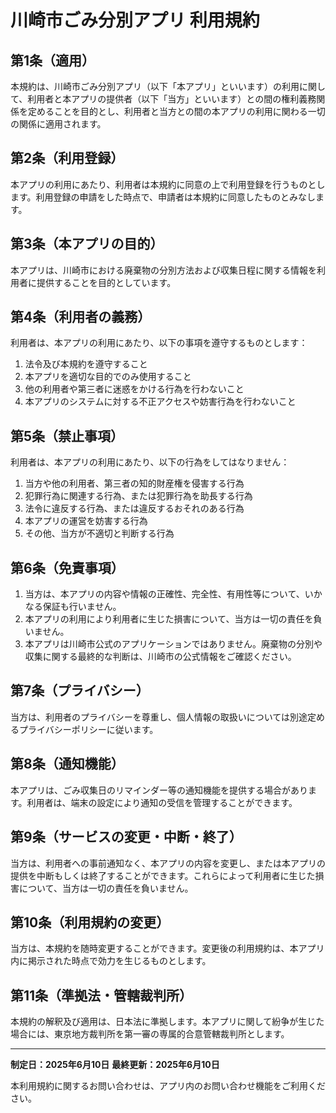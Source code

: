 # 川崎市ごみ分別アプリ 利用規約

## 第1条（適用）
本規約は、川崎市ごみ分別アプリ（以下「本アプリ」といいます）の利用に関して、利用者と本アプリの提供者（以下「当方」といいます）との間の権利義務関係を定めることを目的とし、利用者と当方との間の本アプリの利用に関わる一切の関係に適用されます。

## 第2条（利用登録）
本アプリの利用にあたり、利用者は本規約に同意の上で利用登録を行うものとします。利用登録の申請をした時点で、申請者は本規約に同意したものとみなします。

## 第3条（本アプリの目的）
本アプリは、川崎市における廃棄物の分別方法および収集日程に関する情報を利用者に提供することを目的としています。

## 第4条（利用者の義務）
利用者は、本アプリの利用にあたり、以下の事項を遵守するものとします：
1. 法令及び本規約を遵守すること
2. 本アプリを適切な目的でのみ使用すること
3. 他の利用者や第三者に迷惑をかける行為を行わないこと
4. 本アプリのシステムに対する不正アクセスや妨害行為を行わないこと

## 第5条（禁止事項）
利用者は、本アプリの利用にあたり、以下の行為をしてはなりません：
1. 当方や他の利用者、第三者の知的財産権を侵害する行為
2. 犯罪行為に関連する行為、または犯罪行為を助長する行為
3. 法令に違反する行為、または違反するおそれのある行為
4. 本アプリの運営を妨害する行為
5. その他、当方が不適切と判断する行為

## 第6条（免責事項）
1. 当方は、本アプリの内容や情報の正確性、完全性、有用性等について、いかなる保証も行いません。
2. 本アプリの利用により利用者に生じた損害について、当方は一切の責任を負いません。
3. 本アプリは川崎市公式のアプリケーションではありません。廃棄物の分別や収集に関する最終的な判断は、川崎市の公式情報をご確認ください。

## 第7条（プライバシー）
当方は、利用者のプライバシーを尊重し、個人情報の取扱いについては別途定めるプライバシーポリシーに従います。

## 第8条（通知機能）
本アプリは、ごみ収集日のリマインダー等の通知機能を提供する場合があります。利用者は、端末の設定により通知の受信を管理することができます。

## 第9条（サービスの変更・中断・終了）
当方は、利用者への事前通知なく、本アプリの内容を変更し、または本アプリの提供を中断もしくは終了することができます。これらによって利用者に生じた損害について、当方は一切の責任を負いません。

## 第10条（利用規約の変更）
当方は、本規約を随時変更することができます。変更後の利用規約は、本アプリ内に掲示された時点で効力を生じるものとします。

## 第11条（準拠法・管轄裁判所）
本規約の解釈及び適用は、日本法に準拠します。本アプリに関して紛争が生じた場合には、東京地方裁判所を第一審の専属的合意管轄裁判所とします。

---

**制定日：2025年6月10日**
**最終更新：2025年6月10日**

本利用規約に関するお問い合わせは、アプリ内のお問い合わせ機能をご利用ください。